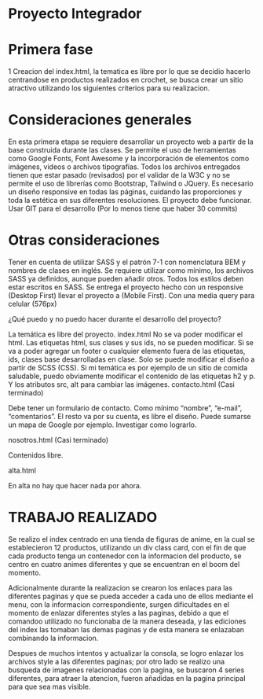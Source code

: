 # Proyecto Integrador

# Primera fase

1 Creacion del index.html, la tematica es libre por lo que se decidio hacerlo centrandose en productos realizados en crochet, se busca crear un sitio atractivo utilizando los siguientes criterios para su realizacion.

# Consideraciones generales

En esta primera etapa se requiere desarrollar un proyecto web a partir de la base construida durante las clases. Se permite el uso de herramientas como Google Fonts, Font Awesome y la incorporación de elementos como imágenes, videos o archivos tipografías. Todos los archivos entregados tienen que estar pasado (revisados) por el validar de la W3C y no se permite el uso de librerías como Bootstrap, Tailwind o JQuery. Es necesario un diseño responsive en todas las páginas, cuidando las proporciones y toda la estética en sus diferentes resoluciones. El proyecto debe funcionar. Usar GIT para el desarrollo (Por lo menos tiene que haber 30 commits)

# Otras consideraciones

Tener en cuenta de utilizar SASS y el patrón 7-1 con nomenclatura BEM y nombres de clases en inglés. Se requiere utilizar como mínimo, los archivos SASS ya definidos, aunque pueden añadir otros. Todos los estilos deben estar escritos en SASS. Se entrega el proyecto hecho con un responsive (Desktop First) llevar el proyecto a (Mobile First). Con una media query para celular (576px)

¿Qué puedo y no puedo hacer durante el desarrollo del proyecto?

La temática es libre del proyecto.
index.html
No se va poder modificar el html. Las etiquetas html, sus clases y sus ids, no se pueden modificar. Si se va a poder agregar un footer o cualquier elemento fuera de las etiquetas, ids, clases base desarrolladas en clase. Solo se puede modificar el diseño a partir de SCSS (CSS). 
Si mi temática es por ejemplo de un sitio de comida saludable, puedo obviamente modificar el contenido de las etiquetas h2 y p. Y los atributos src, alt para cambiar las imágenes. 
contacto.html (Casi terminado)

Debe tener un formulario de contacto. Como mínimo “nombre”, “e-mail”, “comentarios”. El resto va por su cuenta, es libre el diseño. Puede sumarse un mapa de Google por ejemplo. Investigar como lograrlo.

nosotros.html (Casi terminado)

Contenidos libre.

alta.html

En alta no hay que hacer nada por ahora.

# TRABAJO REALIZADO

Se realizo el index centrado en una tienda de figuras de anime, en la cual se establecieron 12 productos, utilizando un div class card, con el fin de que cada producto tenga un contenedor con la informacion del producto, se centro en cuatro animes diferentes y que se encuentran en el boom del momento.

Adicionalmente durante la realizacion se crearon los enlaces para las diferentes paginas y que se pueda acceder a cada uno de ellos mediante el menu, con la informacion correspondiente, surgen dificultades en el momento de enlazar diferentes styles a las paginas, debido a que el comandoo utilizado no funcionaba de la manera deseada, y las ediciones del index las tomaban las demas paginas y de esta manera se enlazaban combinando la informacion.

Despues de muchos intentos y actualizar la consola, se logro enlazar los archivos style a las diferentes paginas; por otro lado se realizo una busqueda de imagenes relacionadas con la pagina, se buscaron 4 series diferentes, para atraer la atencion, fueron añadidas en la pagina principal para que sea mas visible.





